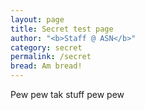 ```yaml
---
layout: page
title: Secret test page
author: "<b>Staff @ ASN</b>"
category: secret
permalink: /secret
bread: Am bread!
---
```


Pew pew tak stuff pew pew
